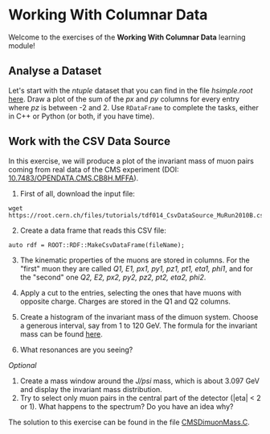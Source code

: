 # Working With Columnar Data
Welcome to the exercises of the **Working With Columnar Data** learning module!

## Analyse a Dataset
Let's start with the *ntuple* dataset that you can find in the file *hsimple.root* [here](./hsimple.root).
Draw a plot of the sum of the *px* and *py* columns for every entry where *pz* is between -2 and 2.
Use `RDataFrame` to complete the tasks, either in C++ or Python (or both, if you have time).

## Work with the CSV Data Source
In this exercise, we will produce a plot of the invariant mass of muon pairs coming from real data of the CMS
experiment (DOI: [10.7483/OPENDATA.CMS.CB8H.MFFA](http://opendata.cern.ch/record/700)).
1) First of all, download the input file:
```
wget https://root.cern.ch/files/tutorials/tdf014_CsvDataSource_MuRun2010B.csv
```

2) Create a data frame that reads this CSV file:
```
auto rdf = ROOT::RDF::MakeCsvDataFrame(fileName);
```

3) The kinematic properties of the muons are stored in columns.
For the "first" muon they are called
*Q1, E1, px1, py1, pz1, pt1, eta1, phi1*, and for the "second" one *Q2, E2, px2, py2, pz2, pt2, eta2, phi2*.

4) Apply a cut to the entries, selecting the ones that have muons with opposite charge. Charges are stored in the Q1 and Q2 columns.

5) Create a histogram of the invariant mass of the dimuon system. Choose a generous interval, say from 1 to 120 GeV. The formula for the invariant mass can be found [here](https://en.wikipedia.org/wiki/Invariant_mass).

6) What resonances are you seeing?

*Optional*
1) Create a mass window around the *J/psi* mass, which is about 3.097 GeV and display the invariant mass distribution.
2) Try to select only muon pairs in the central part of the detector (|eta| < 2 or 1). What happens to the spectrum? Do you have an idea why?

The solution to this exercise can be found in the file [CMSDimuonMass.C](CMSDimuonMass.C).
